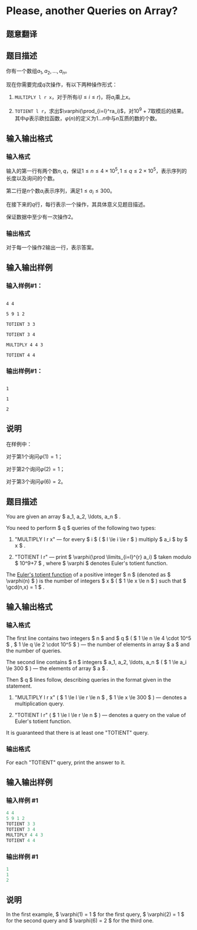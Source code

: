# Please, another Queries on Array?

## 题意翻译

## 题目描述

你有一个数组$a_1,a_2,\dots,a_n$。

现在你需要完成$q$次操作，有以下两种操作形式：

1. `MULTIPLY l r x`，对于所有$i(l\le i\le r)$，将$a_i$乘上$x$。

2. `TOTIENT l r`，求出$\varphi(\prod_{i=l}^ra_i)$，对$10^9+7$取模后的结果。其中$\varphi$表示欧拉函数，$\varphi(n)$的定义为$1\dots n$中与$n$互质的数的个数。

## 输入输出格式

### 输入格式

输入的第一行有两个数$n,q$，保证$1\le n\le 4\times10^5,1\le q\le 2\times 10^5$，表示序列的长度以及询问的个数。

第二行是$n$个数$a_i$表示序列，满足$1\le a_i\le 300$。

在接下来的$q$行，每行表示一个操作，其具体意义见题目描述。

保证数据中至少有一次操作2。

### 输出格式

对于每一个操作2输出一行，表示答案。

## 输入输出样例

### 输入样例#1：

```plain

4 4

5 9 1 2

TOTIENT 3 3

TOTIENT 3 4

MULTIPLY 4 4 3

TOTIENT 4 4

```

### 输出样例#1：

```plain

1

1

2

```

## 说明

在样例中：

对于第1个询问$\varphi(1)=1$；

对于第2个询问$\varphi(2)=1$；

对于第3个询问$\varphi(6)=2$。

## 题目描述

You are given an array $ a_1, a_2, \ldots, a_n $ .

You need to perform $ q $ queries of the following two types:

1. "MULTIPLY l r x" — for every $ i $ ( $ l \le i \le r $ ) multiply $ a_i $ by $ x $ .

2. "TOTIENT l r" — print $ \varphi(\prod \limits_{i=l}^{r} a_i) $ taken modulo $ 10^9+7 $ , where $ \varphi $ denotes Euler's totient function.

The [Euler's totient function](http://gg.gg/euler_totient) of a positive integer $ n $ (denoted as $ \varphi(n) $ ) is the number of integers $ x $ ( $ 1 \le x \le n $ ) such that $ \gcd(n,x) = 1 $ .

## 输入输出格式

### 输入格式

The first line contains two integers $ n $ and $ q $ ( $ 1 \le n \le 4 \cdot 10^5 $ , $ 1 \le q \le 2 \cdot 10^5 $ ) — the number of elements in array $ a $ and the number of queries.

The second line contains $ n $ integers $ a_1, a_2, \ldots, a_n $ ( $ 1 \le a_i \le 300 $ ) — the elements of array $ a $ .

Then $ q $ lines follow, describing queries in the format given in the statement.

1. "MULTIPLY l r x" ( $ 1 \le l \le r \le n $ , $ 1 \le x \le 300 $ ) — denotes a multiplication query.

2. "TOTIENT l r" ( $ 1 \le l \le r \le n $ ) — denotes a query on the value of Euler's totient function.

It is guaranteed that there is at least one "TOTIENT" query.

### 输出格式

For each "TOTIENT" query, print the answer to it.

## 输入输出样例

### 输入样例 #1

```cpp
4 4
5 9 1 2
TOTIENT 3 3
TOTIENT 3 4
MULTIPLY 4 4 3
TOTIENT 4 4

```
### 输出样例 #1

```cpp
1
1
2

```
## 说明

In the first example, $ \varphi(1) = 1 $ for the first query, $ \varphi(2) = 1 $ for the second query and $ \varphi(6) = 2 $ for the third one.

